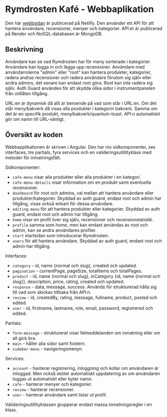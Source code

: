 # Rymdrosten Kafé - Webbaplikation
Den här [webbsidan](https://rymdrosten.netlify.app/start) är publicerad på Netlify. Den använder ett API för att hantera användare, recensioner, menyer och kategorier. API:et är publicerad på Render och NoSQL-databasen är MongoDB.

## Beskrivning
Användare kan se vad Rymdrosten har för meny sorterade i kategorier. Användare kan logga in och lägga upp recensioner. Användare med användarrolerna "admin" eller "root" kan hantera produkter, kategorier, radera andras recensioner och radera användare förutom sig själv eller andra admins, det senare kan endast root göra. Root kan inte radera sig själv. Auth Guard användes för att skydda olika sidor i instrumentpanelen från otillåten tillgång.

URL:en är dynamisk då allt är beroende på vad som står i URL:en. Om det står meny/bakverk då visas alla produkter i kategorin bakverk. Samma om det är en specifik produkt, meny/bakverk/quantum-toast. API:n automatiskt gör om namn till URL-vänligt.

## Översikt av koden
Webbapplikationen är skriven i Angular. Den har nio sidkomponenter, sex interfaces, tre partials, fyra services och en valideringsutillityklass med metoder för inmatningsfält.

Sidkomponenter:
* `cafe-menu` visar alla produkter eller alla produkter i en kategori.
* `cafe-menu-details` visar information om en produkt samt eventuella recensioner.
* `dashboard` för root och admins, val mellan att hantera användare eller produkter/kategorier. Skyddad av auth guard, endast root och admin har tillgång, visas också enbart för dessa användare.
* `editing-menu` för att hantera produkter eller kategorier. Skyddad av auth guard, endast root och admin har tillgång.
* `home` visar en profil över sig själv, recensioner och recensionstatistik.
* `profile` samma som home, men kan endast användas av root och admin, kan se andra användares profiler.
* `start` startsidan som introducerar Rymdrosten.
* `users` för att hantera användare. Skyddad av auth guard, endast root och admin har tillgång.

Interfaces:
* `category` - id, name {normal och slug}, created och updated.
* `pagination` - currentPage, pageSize, totalItems och totalPages.
* `product` - id, name {normal och slug}, inCategory {id, name {normal och slug}}, description, price, rating, created och updated.
* `response` - data, message, success. Används för strukturerad hålla sig till vad som skickas tillbaka från API:n.
* `review` - id, createdBy, rating, message, fullname, product, posted och edited.
* `user` - id, firstname, lastname, role, email, password, registrered och edited.

Partials:
* `form-message` - strukturerat visar felmeddelanden om inmatning eller om all gick bra.
* `main` - håller alla sidor samt footern.
* `sidebar-menu` - navigeringsmenyn.

Services:
* `account` - hanterar registrering, inloggning och kollar om användaren är inloggad. Men också sköter automatiskt uppdatering av om användaren loggas ut automatiskt eller byter namn.
* `cafe` - hanterar menyer och kategorier.
* `review` - hanterar recensioner.
* `user` - hanterar användare samt listar ut profil.

Valideringsutillityklassen grupperar endast massa inmatningsregler i en klass.
